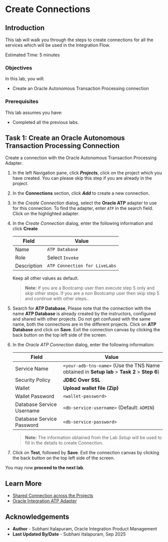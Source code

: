 # Create Connections

## Introduction

This lab will walk you through the steps to create connections for all the services which will be used in the Integration Flow.

Estimated Time: 5 minutes

### Objectives

In this lab, you will:

- Create an Oracle Autonomous Transaction Processing connection

### Prerequisites

This lab assumes you have:

- Completed all the previous labs.

## Task 1: Create an Oracle Autonomous Transaction Processing Connection

Create a connection with the Oracle Autonomous Transaction Processing Adapter.

1. In the left Navigation pane, click ***Projects***, click on the project which you have created.
    You can please skip this step if you are already in the project.
2. In the **Connections** section, click ***Add*** to create a new connection.

3. In the *Create Connection* dialog, select the **Oracle ATP** adapter to use for this connection. To find the adapter, enter `ATP` in the search field. Click on the highlighted adapter.
    
4. In the *Create Connection* dialog, enter the following information and click **Create**

    | **Field**        | **Value**          |
    | --- | ----------- |
    | Name         | `ATP Database`       |
    | Role  | Select `Invoke` |
    | Description  | `ATP Connection for LiveLabs` |

    Keep all other values as default.

    > **Note:** If you are a Bootcamp user then execute step 5 only and skip other steps.
    If you are a non Bootcamp user then skip step 5 and continue with other steps..

5. Search for **ATP Database**, Please note that the connection with the name **ATP Database** is already created by the instructors, configured and shared with other projects. Do not get confused with the same name, both the connections are in the different projects. Click on **ATP Database** and click on **Save**. Exit the connection canvas by clicking the back button on the top left side of the screen.

6. In the *Oracle ATP Connection* dialog, enter the following information:

    | **Field**  | **Value** |
    |---------------|----------------|
    |Service Name | `<your-adb-tns-name>` (Use the TNS Name obtained in **Setup lab** &gt; **Task 2** &gt; **Step 6**) |
    |Security Policy | **JDBC Over SSL**|
    |Wallet | **Upload wallet file (Zip)** |
    |Wallet Password | `<wallet-password>`|
    |Database Service Username | `<db-service-username>` (Default: `ADMIN`)|
    |Database Service Password | `<db-service-password>` |
    
    > **Note:**  The information obtained from the Lab *Setup* will be used to fill in the details to create Connection.

7. Click on **Test**, followed by **Save**. Exit the connection canvas by clicking the back button on the top left side of the screen.


You may now **proceed to the next lab**.

## Learn More

- [Shared Connection across the Projects](https://docs.oracle.com/en/cloud/paas/application-integration/integrations-user/design-project.html#GUID-8B2FBBB5-4F68-4690-AD73-19F79E5577C8)
- [Oracle Integration ATP Adapter](https://docs.oracle.com/en/cloud/paas/application-integration/atp-adapter/oracle-autonomous-transaction-processing-adapter-capabilities.html#GUID-706DC653-CD39-4C75-89CA-B7CF5867EDF1)

## Acknowledgements

- **Author** - Subhani Italapuram, Oracle Integration Product Management
- **Last Updated By/Date** - Subhani Italapuram, Sep 2025
